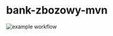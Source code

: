 # bank-zbozowy-mvn

![example workflow](https://github.com/kofall/bank-zbozowy-mvn/master/actions/workflows/ci.yml/badge.svg)
